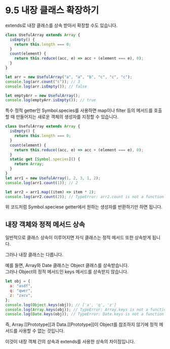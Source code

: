 # 9.5 내장 클래스 확장하기

extends로 내장 클래스를 상속 받아서 확장할 수도 있습니다.

```js
class UsefulArray extends Array {
  isEmpty() {
    return this.length === 0;
  }
  count(element) {
    return this.reduce((acc, e) => acc + (element === e), 0);
  }
}

let arr = new UsefulArray("a", "a", "b", "c", "c", "c");
console.log(arr.count("c")); // 3
console.log(arr.isEmpty()); // false

let emptyArr = new UsefulArray();
console.log(emptyArr.isEmpty()); // true
```

특수 정적 getter인 Symbol.species를 사용하면 map이나 filter 등의 메서드를 호출할 때 만들어지는 새로운 객체의 생성자를 지정할 수 있습니다.

```js
class UsefulArray extends Array {
  isEmpty() {
    return this.length === 0;
  }
  count(element) {
    return this.reduce((acc, e) => acc + (element === e), 0);
  }
  static get [Symbol.species]() {
    return Array;
  }
}
let arr1 = new UsefulArray(1, 2, 3, 1, 2);
console.log(arr1.count(1)); // 2

let arr2 = arr1.map((item) => item * 2);
console.log(arr2.count(2)); // TypeError: arr2.count is not a function
```

위 코드처럼 Symbol.speciese getter에서 원하는 생성자를 반환하기만 하면 됩니다.

## 내장 객체와 정적 메서드 상속

일반적으로 클래스 상속이 이루어지면 자식 클래스는 정적 메서드 또한 상속받게 됩니다.

그러나 내장 클래스는 다릅니다.

예를 들면, Array와 Date 클래스는 Object 클래스를 상속받습니다.  
그러나 Object의 정적 메서드인 keys 메서드를 상속받지 않습니다.

```js
let obj = {
  a: "asdf",
  q: "qwer",
  z: "zxcv",
};
console.log(Object.keys(obj)); // ['a', 'q', 'z']
console.log(Array.keys(obj)); // TypeError: Array.keys is not a function
console.log(Date.keys(obj)); // TypeError: Date.keys is not a function
```

즉, Array.\[\[Prototype]]과 Data.\[\[Prototype]]이 Object를 참조하지 않기에 정적 메서드를 사용할 수 없는 것입니다.

이것이 내장 객체 간의 상속과 extends를 사용한 상속의 차이점입니다.
